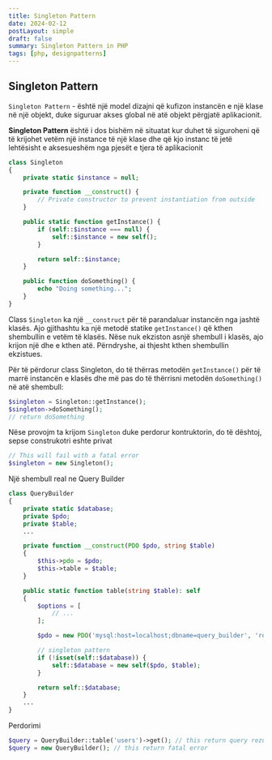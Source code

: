 ```yaml
---
title: Singleton Pattern
date: 2024-02-12
postLayout: simple
draft: false
summary: Singleton Pattern in PHP
tags: [php, designpatterns]
---
```


## Singleton Pattern

`Singleton Pattern` - është një model dizajni që kufizon instancën e një klase në një objekt, duke siguruar akses global në atë objekt përgjatë aplikacionit.

**Singleton Pattern** është i dos bishëm në situatat kur duhet të siguroheni që të krijohet vetëm një instance të një klase dhe që kjo instanc të jetë lehtësisht e aksesueshëm nga pjesët e tjera të aplikacionit

```php
class Singleton
{
    private static $instance = null;

    private function __construct() {
        // Private constructor to prevent instantiation from outside
    }

    public static function getInstance() {
        if (self::$instance === null) {
            self::$instance = new self();
        }

        return self::$instance;
    }

    public function doSomething() {
        echo "Doing something...";
    }
}
```

Class `Singleton` ka një `__construct` për të parandaluar instancën nga jashtë klasës. Ajo gjithashtu ka një metodë statike `getInstance()` që kthen shembullin e vetëm të klasës. Nëse nuk ekziston asnjë shembull i klasës, ajo krijon një dhe e kthen atë. Përndryshe, ai thjesht kthen shembullin ekzistues.

Për të përdorur class Singleton, do të thërras metodën `getInstance()` për të marrë instancën e klasës dhe më pas do të thërrisni metodën `doSomething()` në atë shembull:

```php
$singleton = Singleton::getInstance();
$singleton->doSomething();
// return doSomething
```

Nëse provojm ta krijom `Singleton` duke perdorur kontruktorin, do të dështoj, sepse construkotri eshte privat

```php
// This will fail with a fatal error
$singleton = new Singleton();
```

Një shembull real ne Query Builder

```php
class QueryBuilder
{
    private static $database;
    private $pdo;
    private $table;
    ...

    private function __construct(PDO $pdo, string $table)
    {
        $this->pdo = $pdo;
        $this->table = $table;
    }

    public static function table(string $table): self
    {
        $options = [
            // ...
        ];

        $pdo = new PDO('mysql:host=localhost;dbname=query_builder', 'root', '', $options);

        // singleton pattern
        if (!isset(self::$database)) {
            self::$database = new self($pdo, $table);
        }

        return self::$database;
    }
    ...
}

```

Perdorimi

```php
$query = QueryBuilder::table('users')->get(); // this return query rezult
$query = new QueryBuilder(); // this return fatal error
```
